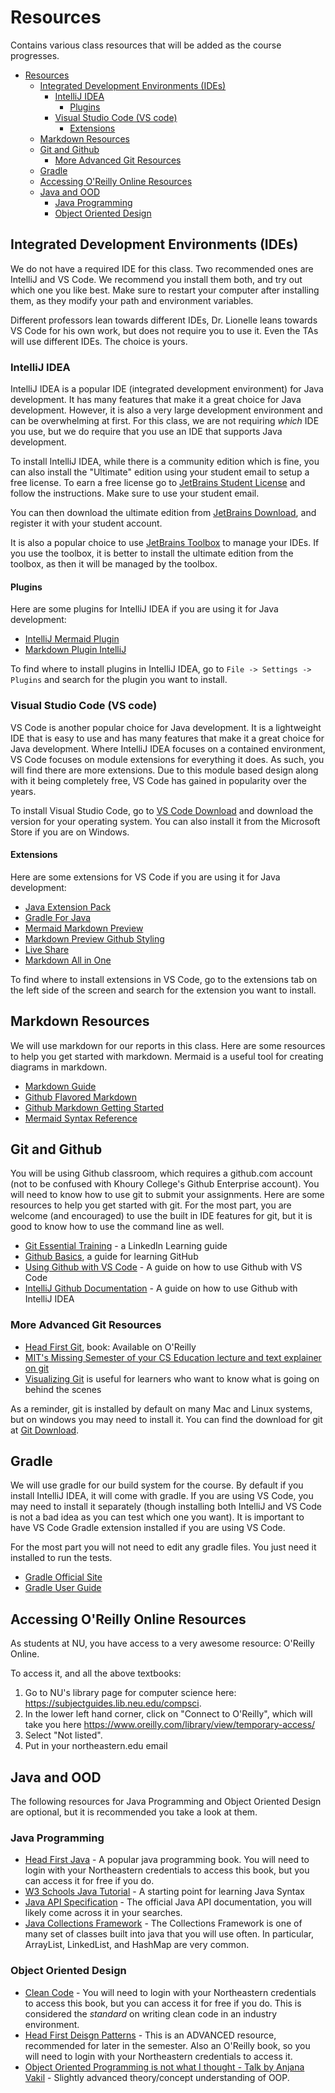 # Resources

Contains various class resources that will be added as the course progresses.

- [Resources](#resources)
  - [Integrated Development Environments (IDEs)](#integrated-development-environments-ides)
    - [IntelliJ IDEA](#intellij-idea)
      - [Plugins](#plugins)
    - [Visual Studio Code (VS code)](#visual-studio-code-vs-code)
      - [Extensions](#extensions)
  - [Markdown Resources](#markdown-resources)
  - [Git and Github](#git-and-github)
    - [More Advanced Git Resources](#more-advanced-git-resources)
  - [Gradle](#gradle)
  - [Accessing O'Reilly Online Resources](#accessing-oreilly-online-resources)
  - [Java and OOD](#java-and-ood)
    - [Java Programming](#java-programming)
    - [Object Oriented Design](#object-oriented-design)


## Integrated Development Environments (IDEs)

We do not have a required IDE for this class. Two recommended ones are IntelliJ and VS Code. We recommend you install them both, and try out which one you like best. Make sure to restart your computer after installing them, as they modify your path and environment variables.

Different professors lean towards different IDEs, Dr. Lionelle leans towards VS Code for his own work, but does not require you to use it. Even the TAs will use different IDEs. The choice is yours. 

### IntelliJ IDEA

IntelliJ IDEA is a popular IDE (integrated development environment) for Java development. It has many features that make it a great choice for Java development. However, it is also a very large development environment and can be overwhelming at first. For this class, we are not requiring *which* IDE you use, but we do require that you use an IDE that supports Java development. 

To install IntelliJ IDEA, while there is a community edition which is fine, you can also install the "Ultimate" edition using your student email  to setup a free license. To earn a free license go to [JetBrains Student License](https://www.jetbrains.com/community/education/#students) and follow the instructions. Make sure to use your student email.

You can then download the ultimate edition from [JetBrains Download](https://www.jetbrains.com/idea/download/), and register it with your student account. 

It is also a popular choice to use [JetBrains Toolbox](https://www.jetbrains.com/toolbox-app/) to manage your IDEs. If you use the toolbox, it is better to install the ultimate edition from the toolbox, as then it will be managed by the toolbox. 


#### Plugins
Here are some plugins for IntelliJ IDEA if you are using it for Java development:

* [IntelliJ Mermaid Plugin](https://plugins.jetbrains.com/plugin/20146-mermaid)
* [Markdown Plugin IntelliJ](https://plugins.jetbrains.com/plugin/7793-markdown) 

To find where to install plugins in IntelliJ IDEA, go to `File -> Settings -> Plugins` and search for the plugin you want to install. 

### Visual Studio Code (VS code)

VS Code is another popular choice for Java development. It is a lightweight IDE that is easy to use and has many features that make it a great choice for Java development. Where IntelliJ IDEA focuses on a contained environment, VS Code focuses on module extensions for everything it does. As such, you will find there are more extensions. Due to this module based design along with it being completely free, VS Code has gained in popularity over the years. 




To install Visual Studio Code, go to [VS Code Download](https://code.visualstudio.com/download) and download the version for your operating system. You can also install it from the Microsoft Store if you are on Windows.

#### Extensions
Here are some extensions for VS Code if you are using it for Java development:

* [Java Extension Pack](https://marketplace.visualstudio.com/items?itemName=vscjava.vscode-java-pack) 
* [Gradle For Java](https://marketplace.visualstudio.com/items?itemName=vscjava.vscode-gradle)
* [Mermaid Markdown Preview](https://marketplace.visualstudio.com/items?itemName=bierner.markdown-mermaid)
* [Markdown Preview Github Styling](https://marketplace.visualstudio.com/items?itemName=bierner.markdown-preview-github-styles)
* [Live Share](https://marketplace.visualstudio.com/items?itemName=MS-vsliveshare.vsliveshare)
* [Markdown All in One](https://marketplace.visualstudio.com/items?itemName=yzhang.markdown-all-in-one)

To find where to install extensions in VS Code, go to the extensions tab on the left side of the screen and search for the extension you want to install.

## Markdown Resources

We will use markdown for our reports in this class. Here are some resources to help you get started with markdown. Mermaid is a useful tool for creating diagrams in markdown.

* [Markdown Guide](https://www.markdownguide.org/basic-syntax/)
* [Github Flavored Markdown](https://guides.github.com/features/mastering-markdown/)
* [Github Markdown Getting Started](https://docs.github.com/en/get-started/writing-on-github/getting-started-with-writing-and-formatting-on-github/basic-writing-and-formatting-syntax)
* [Mermaid Syntax Reference](https://mermaid.js.org/intro/syntax-reference.html) 


## Git and Github
You will be using Github classroom, which requires a github.com account (not to be confused with Khoury College's Github Enterprise account). You will need to know how to use git to submit your assignments. Here are some resources to help you get started with git. For the most part, you are welcome (and encouraged) to use the built in IDE features for git, but it is good to know how to use the command line as well.


* [Git Essential Training](https://www.linkedin.com/learning/git-essential-training-the-basics/use-git-version-control-software-to-manage-project-code) - a LinkedIn Learning guide
* [Github Basics](https://guides.github.com/introduction/git-handbook/), a guide for learning GitHub
* [Using Github with VS Code](https://code.visualstudio.com/docs/sourcecontrol/intro-to-git) - A guide on how to use Github with VS Code
* [IntelliJ Github Documentation](https://www.jetbrains.com/help/idea/github.html) - A guide on how to use Github with IntelliJ IDEA


### More Advanced Git Resources
* [Head First Git](https://learning.oreilly.com/library/view/head-first-git/9781492092506/), book: Available on O'Reilly
* [MIT's Missing Semester of your CS Education lecture and text explainer on git](https://missing.csail.mit.edu/2020/version-control/)
* [Visualizing Git](http://git-school.github.io/visualizing-git/) is useful for learners who want to know what is going on behind the scenes


As a reminder, git is installed by default on many Mac and Linux systems, but on windows you may need to install it. You can find the download for git at [Git Download](https://git-scm.com/downloads).

## Gradle

We will use gradle for our build system for the course. By default if you install IntelliJ IDEA, it will come with gradle. If you are using VS Code, you may need to install it separately (though installing both IntelliJ and VS Code is not a bad idea as you can test which one you want). It is important to have VS Code Gradle extension installed if you are using VS Code.

For the most part you will not need to edit any gradle files. You just need it installed to run the tests.

* [Gradle Official Site](https://gradle.org/) 
* [Gradle User Guide](https://docs.gradle.org/current/userguide/userguide.html)


## Accessing O'Reilly Online Resources

As students at NU, you have access to a very awesome resource: O'Reilly Online. 

To access it, and all the above textbooks:
1. Go to NU's library page for computer science here: https://subjectguides.lib.neu.edu/compsci. 
2. In the lower left hand corner, click on "Connect to O'Reilly", which will take you here https://www.oreilly.com/library/view/temporary-access/  
3. Select "Not listed".
4. Put in your northeastern.edu email

## Java and OOD
The following resources for Java Programming and Object Oriented Design are optional, but it is recommended you take a look at them. 

### Java Programming
* [Head First Java](https://learning.oreilly.com/library/view/head-first-java/9781492091646/) - A popular java programming book. You will need to login with your Northeastern credentials to access this book, but you can access it for free if you do.
* [W3 Schools Java Tutorial](https://www.w3schools.com/java/) - A starting point for learning Java Syntax
* [Java API Specification](https://docs.oracle.com/en/java/javase/22/docs/api/index.html) - The official Java API documentation, you will likely come across it in your searches.
* [Java Collections Framework](https://docs.oracle.com/en/java/javase/22/docs/api/java.base/java/util/doc-files/coll-index.html) - The Collections Framework is one of many set of classes built into java that you will use often. In particular, ArrayList, LinkedList, and HashMap are very common.



### Object Oriented Design

* [Clean Code](https://learning.oreilly.com/library/view/clean-code-a/9780136083238/) - You will need to login with your Northeastern credentials to access this book, but you can access it for free if you do. This is considered the *standard* on writing clean code in an industry environment.
* [Head First Deisgn Patterns](https://learning.oreilly.com/library/view/head-first-design/9781492077992/) - This is an ADVANCED resource, recommended for later in the semester. Also an O'Reilly book, so you will need to login with your Northeastern credentials to access it.
* [Object Oriented Programming is not what I thought - Talk by Anjana Vakil](https://www.youtube.com/watch?v=TbP2B1ijWr8) - Slightly advanced theory/concept understanding of OOP.